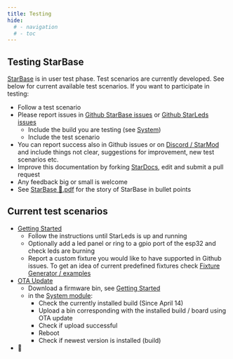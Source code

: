 ```yaml
---
title: Testing
hide:
  # - navigation
  # - toc
---
```


## Testing StarBase

[StarBase](/StarDocs) is in user test phase. Test scenarios are currently developed. See below for current available test scenarios. If you want to participate in testing:

* Follow a test scenario
* Please report issues in [Github StarBase issues](https://github.com/ewowi/StarBase/issues) or [Github StarLeds issues](https://github.com/MoonModules/StarLeds/issues)
    * Include the build you are testing (see [System](/StarDocs/SysMod/SysModSystem))
    * Include the test scenario
* You can report success also in Github issues or on [Discord / StarMod](https://discord.gg/VGDGGX8qvQ) and include things not clear, suggestions for improvement, new test scenarios etc.
* Improve this documentation by forking [StarDocs](https://github.com/ewowi/StarDocs), edit and submit a pull request
* Any feedback big or small is welcome
* See [StarBase 💫.pdf](https://github.com/ewowi/StarDocs/files/14837446/Starmod.pdf) for the story of StarBase in bullet points

## Current test scenarios

* [Getting Started](/StarDocs/StarBase/GettingStarted/)
    * Follow the instructions until StarLeds is up and running
    * Optionally add a led panel or ring to a gpio port of the esp32 and check leds are burning
    * Report a custom fixture you would like to have supported in Github issues. To get an idea of current predefined fixtures check  [Fixture Generator / examples](https://ewowi.github.io/StarDocs/LedMod/LedModFixture%20Generator/#examples)
* [OTA Update](/StarDocs/SysMod/SysModSystem/)
    * Download a firmware bin, see [Getting Started](/StarDocs/StarBase/GettingStarted/)
    * in the [System module](/StarDocs/SysMod/SysModSystem):
        * Check the currently installed build (Since April 14)
        * Upload a bin corresponding with the installed build / board using OTA update
        * Check if upload successful
        * Reboot
        * Check if newest version is installed (build)
* 🚧
